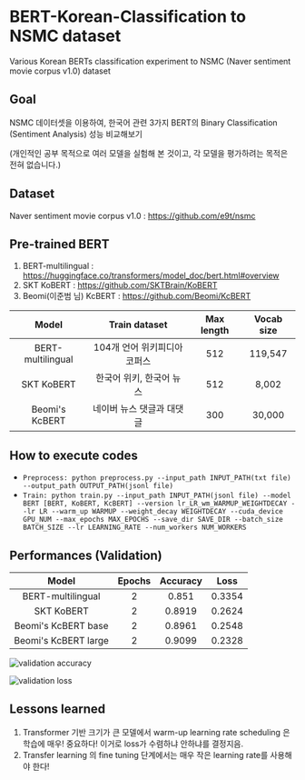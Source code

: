 # BERT-Korean-Classification to NSMC dataset
Various Korean BERTs classification experiment to NSMC (Naver sentiment movie corpus v1.0) dataset

## Goal
NSMC 데이터셋을 이용하여, 한국어 관련 3가지 BERT의 Binary Classification (Sentiment Analysis) 성능 비교해보기

(개인적인 공부 목적으로 여러 모델을 실험해 본 것이고, 각 모델을 평가하려는 목적은 전혀 없습니다.)

## Dataset
Naver sentiment movie corpus v1.0 : https://github.com/e9t/nsmc

## Pre-trained BERT
1. BERT-multilingual : https://huggingface.co/transformers/model_doc/bert.html#overview
2. SKT KoBERT : https://github.com/SKTBrain/KoBERT
3. Beomi(이준범 님) KcBERT : https://github.com/Beomi/KcBERT

| Model | Train dataset | Max length | Vocab size | 
| :-------------: | :-------------: | :-------------: | :-------------: |
| BERT-multilingual | 104개 언어 위키피디아 코퍼스 | 512 | 119,547 |
| SKT KoBERT | 한국어 위키, 한국어 뉴스 | 512 | 8,002 |
| Beomi's KcBERT | 네이버 뉴스 댓글과 대댓글 | 300 | 30,000 |

## How to execute codes
 - `Preprocess: python preprocess.py --input_path INPUT_PATH(txt file) --output_path OUTPUT_PATH(jsonl file)`
 - `Train: python train.py --input_path INPUT_PATH(jsonl file) --model BERT [BERT, KoBERT, KcBERT]
 --version lr_LR_wm_WARMUP_WEIGHTDECAY --lr LR --warm_up WARMUP --weight_decay WEIGHTDECAY --cuda_device GPU_NUM
 --max_epochs MAX_EPOCHS --save_dir SAVE_DIR --batch_size BATCH_SIZE --lr LEARNING_RATE --num_workers NUM_WORKERS`
 
 ## Performances (Validation)
 
| Model | Epochs | Accuracy | Loss | 
| :-------------: | :-------------: | :-------------: | :-------------: |
| BERT-multilingual | 2 | 0.851 | 0.3354 |
| SKT KoBERT | 2 | 0.8919 | 0.2624 |
| Beomi's KcBERT base | 2 | 0.8961 | 0.2548 |
| Beomi's KcBERT large | 2 | 0.9099 | 0.2328 |

![validation accuracy](https://user-images.githubusercontent.com/20228736/89636438-9825a080-d8e3-11ea-93f7-fe1b3f1bb1d5.png)

![validation loss](https://user-images.githubusercontent.com/20228736/89636480-aa074380-d8e3-11ea-9962-37fbcdb7d8b8.png)
 
 ## Lessons learned
 1. Transformer 기반 크기가 큰 모델에서 warm-up learning rate scheduling 은 학습에 매우! 중요하다! 이거로 loss가 수렴하냐 안하냐를 결정지음.
 2. Transfer learning 의 fine tuning 단계에서는 매우 작은 learning rate를 사용해야 한다! 